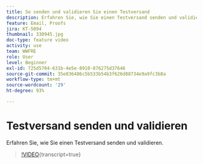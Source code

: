 ```yaml
---
title: So senden und validieren Sie einen Testversand
description: Erfahren Sie, wie Sie einen Testversand senden und validieren.
feature: Email, Proofs
jira: KT-5094
thumbnail: 330945.jpg
doc-type: feature video
activity: use
team: WWFRE
role: User
level: Beginner
exl-id: 725d5704-631b-4e5e-8910-876275d37646
source-git-commit: 35e036486c5b533b54b3f626d88734e9a9fc3b8a
workflow-type: tm+mt
source-wordcount: '29'
ht-degree: 93%

---
```


# Testversand senden und validieren

Erfahren Sie, wie Sie einen Testversand senden und validieren.

>[!VIDEO](https://video.tv.adobe.com/v/330945?learn=on){transcript=true}
